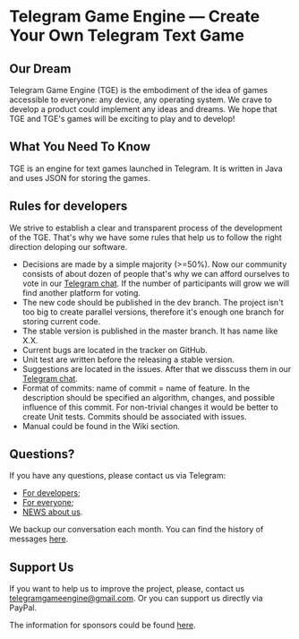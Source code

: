 Telegram Game Engine — Create Your Own Telegram Text Game
==================================================


Our Dream
--------------------------------------
Telegram Game Engine (TGE) is the embodiment of the idea of games accessible to everyone: any device, any operating system. We crave to develop a product could implement any ideas and dreams. We hope that TGE and TGE's games will be exciting to play and to develop!

What You Need To Know
--------------------------------------
TGE is an engine for text games launched in Telegram. It is written in Java and uses JSON for storing the games.

Rules for developers
--------------------------------------
We strive to establish a clear and transparent process of the development of the TGE. That's why we have some rules that help us to follow the right direction deloping our software.
- Decisions are made by a simple majority (>=50%). Now our community consists of about dozen of people that's why we can afford ourselves to vote in our [Telegram chat](https://telegram.me/joinchat/Cgfq7T90hVE9YGfrHsEasQ). If the number of participants will grow we will find another platform for voting.
- The new code should be published in the dev branch. The project isn't too big to create parallel versions, therefore it's enough one branch for storing current code. 
- The stable version is published in the master branch. It has name like X.X.
- Current bugs are located in the tracker on GitHub.
- Unit test are written before the releasing a stable version.
- Suggestions are located in the issues. After that we disscuss them in our [Telegram chat](https://telegram.me/joinchat/Cgfq7T90hVE9YGfrHsEasQ).
- Format of commits: name of commit = name of feature. In the description should be specified an algorithm, changes, and possible influence of this commit. For non-trivial changes it would be better to create Unit tests. Commits should be associated with issues.
- Manual could be found in the Wiki section.

Questions?
--------------------------------------
If you have any questions, please contact us via Telegram:
- [For developers](https://telegram.me/joinchat/Cgfq7T90hVE9YGfrHsEasQ);
- [For everyone](https://telegram.me/gamebottelegram);
- [NEWS about us](https://telegram.me/gamebottelegramusers).

We backup our conversation each month. You can find the history of messages [here](https://drive.google.com/open?id=0B_nRblfwQpXXTnlzVU9MZ29NTzQ).

Support Us
--------------------------------------
If you want to help us to improve the project, please, contact us [telegramgameengine@gmail.com](mailto:telegramgameengine@gmail.com). Or you can support us directly via PayPal.

The information for sponsors could be found [here](https://github.com/AndreyKoryakin/QuestBot/blob/master/TGE.pdf).
